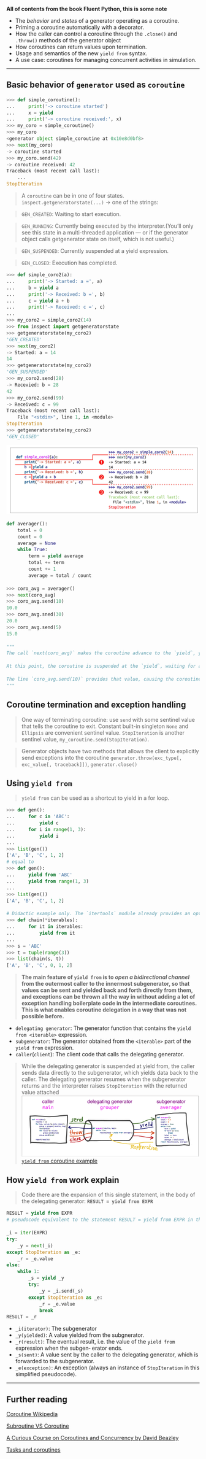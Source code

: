 **All of contents from the book Fluent Python, this is some note**

- The *behavior* and *states* of a generator operating as a coroutine.
- Priming a coroutine automatically with a decorator.
- How the caller can control a coroutine through the `.close()` and `.throw()` methods of the generator object
- How coroutines can return values upon termination.
- Usage and semantics of the new `yield from` syntax.
- A use case: coroutines for managing concurrent activities in simulation.
---
## Basic behavior of `generator` used as `coroutine`

```python
>>> def simple_coroutine():
...     print('-> coroutine started')
...     x = yield
...     print('-> coroutine received:', x)
>>> my_coro = simple_coroutine()
>>> my_coro
<generator object simple_coroutine at 0x10e8d0bf8>
>>> next(my_coro)
-> coroutine started
>>> my_coro.send(42)
-> coroutine received: 42
Traceback (most recent call last):
    ...
StopIteration
``` 

> A `coroutine` can be in one of four states. `inspect.getgeneratorstate(...)` -> one of the strings:

> `GEN_CREATED`: Waiting to start execution.

> `GEN_RUNNING`: Currently being executed by the interpreter.(You’ll only see this state in a multi-threaded application — or if the generator object calls getgenerator state on itself, which is not useful.)

> `GEN_SUSPENDED`: Currently suspended at a yield expression.

> `GEN_CLOSED`: Execution has completed.


```python
>>> def simple_coro2(a):
...     print('-> Started: a =', a)
...     b = yield a
...     print('-> Received: b =', b)
...     c = yield a + b
...     print('-> Received: c =', c)
...
>>> my_coro2 = simple_coro2(14)
>>> from inspect import getgeneratorstate
>>> getgeneratorstate(my_coro2)
'GEN_CREATED'
>>> next(my_coro2)
-> Started: a = 14
14
>>> getgeneratorstate(my_coro2)
'GEN_SUSPENDED'
>>> my_coro2.send(28)
-> Recevied: b = 28
42
>>> my_coro2.send(99)
-> Received: c = 99
Traceback (most recent call last):
    File "<stdin>", line 1, in <module>
StopIteration
>>> getgeneratorstate(my_coro2)
'GEN_CLOSED'
```
![Show coroutine](figures/simple_coro2.png)

```python
def averager():
    total = 0
    count = 0
    average = None
    while True:
        term = yield average
        total += term
        count += 1
        average = total / count
        
>>> coro_avg = averager()
>>> next(coro_avg)
>>> coro_avg.send(10)
10.0
>>> coro_avg.sned(30)
20.0
>>> coro_avg.send(5)
15.0

"""
The call `next(coro_avg)` makes the coroutine advance to the `yield`, yielding the initial value for average which is None so it does not appear on the console.

At this point, the coroutine is suspended at the `yield`, waiting for a value to be sent.

The line `coro_avg.send(10)` provides that value, causing the coroutine to activate, assigning it to term, updating the total, count and average variables and then starting another iteration in the while loop, which yields the average and waits for another term.
"""
```

## Coroutine termination and exception handling
> One way of terminating coroutine: use `send` with some sentinel value that tells the coroutine to exit.
> Constant built-in singleton `None` and `Ellipsis` are convenient sentinel value.
> `StopIteration` is another sentinel value, `my_coroutine.send(StopIteration)`.

> Generator objects have two methods that allows the client to explicitly send exceptions into the coroutine
> `generator.throw(exc_type[, exc_value[, traceback]])`, `generator.close()`

## Using `yield from`
> `yield from` can be used as a shortcut to yield in a for loop.

```python
>>> def gen():
...     for c in 'ABC':
...         yield c
...     for i in range(1, 3):
...         yield i
...
>>> list(gen())
['A', 'B', 'C', 1, 2]
# equal to
>>> def gen():
...     yield from 'ABC'
...     yield from range(1, 3)
...
>>> list(gen())
['A', 'B', 'C', 1, 2]

# Didactic example only. The `itertools` module already provides an optimized chain function written in C.
>>> def chain(*iterables):
...     for it in iterables:
...         yield from it
...
>>> s = 'ABC'
>>> t = tuple(range(3))
>>> list(chain(s, t))
['A', 'B', 'C', 0, 1, 2]
```
> **The main feature of `yield from` is to _open a bidirectional channel_ from the outermost caller to the innermost subgenerator, so that values can be sent and yielded back and forth directly from them, and exceptions can be thrown all the way in without adding a lot of exception handling boilerplate code in the intermediate coroutines. This is what enables coroutine delegation in a way that was not possible before.**

- `delegating generator`: The generator function that contains the `yield from <iterable>` expression.
- `subgenerator`: The generator obtained from the `<iterable>` part of the `yield from` expression.
- `caller`(`client`): The client code that calls the delegating generator.
> While the delegating generator is suspended at yield from, the caller sends data directly to the subgenerator, which yields data back to the caller. The delegating generator resumes when the subgenerator returns and the interpreter raises `StopIteration` with the returned value attached
![Show yield from](figures/yield_from.png)
> [`yield from` coroutine example](coroutine_averager.py)

## How `yield from` work explain
> Code there are the expansion of this single statement, in the body of the delegating generator: **`RESULT = yield from EXPR`**

```python
RESULT = yield from EXPR
# pseudocode equivalent to the statement RESULT = yield from EXPR in the delegating generator

_i = iter(EXPR)
try:
    _y = next(_i)
except StopIteration as _e:
    _r = _e.value
else:
    while 1:
        _s = yield _y
        try:
            _y = _i.send(_s)
        except StopIteration as _e:
            _r = _e.value
            break
RESULT = _r
```
- `_i(iterator)`: The subgenerator
- `_y(yielded)`: A value yielded from the subgnerator.
- `_r(result)`: The eventual result, i.e. the value of the `yield from` expression when the subgen‐ erator ends.
- `_s(sent)`: A value sent by the caller to the delegating generator, which is forwarded to the subgenerator.
- `_e(exception)`: An exception (always an instance of `StopIteration` in this simplified pseudocode).
---

## Further reading
[Coroutine Wikipedia](https://zh.wikipedia.org/wiki/%E5%8D%8F%E7%A8%8B)

[Subroutine VS Coroutine](https://en.wikipedia.org/wiki/Coroutine#Comparison_with_subroutines)

[A Curious Course on Coroutines and Concurrency by David Beazley](http://www.dabeaz.com/coroutines/)

[Tasks and coroutines](https://docs.python.org/3/library/asyncio-task.html)
